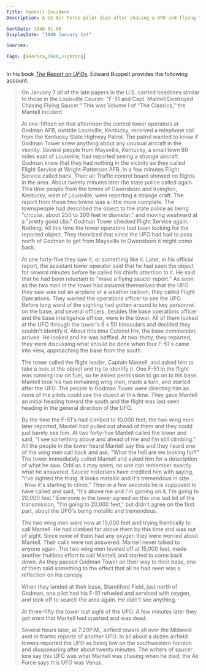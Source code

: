 ```yaml
---
Title: Mantell Incident
Description: A US Air Force pilot died after chasing a UFO and flying too high.

SortDate: 1948-01-08
DisplayDate: "1948 January 1st"

Sources: 

Tags: [america,1948,sighting]
---
```


In his book *[The Report on UFOs](/sources/report-on-ufos-ruppelt)*, Edward Ruppelt provides the following account:

>On January 7 all of the late papers in the U.S. carried headlines similar to those in the Louisville Courier: "F-51 and Capt. Mantell Destroyed Chasing Flying Saucer." This was Volume I of "The
Classics," the Mantell Incident.
>
>At one-fifteen on that afternoon the control tower operators at Godman AFB, outside Louisville, Kentucky, received a telephone call from the Kentucky State Highway Patrol. The patrol wanted to know if Godman Tower knew anything about any unusual aircraft in the vicinity. Several people from Maysville, Kentucky, a small town 80 miles east of Louisville, had reported seeing a strange aircraft. Godman knew that they had nothing in the vicinity so they called Flight Service at Wright-Patterson AFB. In a few minutes Flight Service called back. Their air Traffic control board showed no flights in the area. About twenty minutes later the state police called again. This time people from the towns of Owensboro and Irvington, Kentucky, west of Louisville, were reporting a strange craft. The report from these two towns was a little more complete. The townspeople had described the object to the state police as being "circular, about 250 to 300 feet in diameter," and moving westward at a "pretty good clip." Godman Tower checked Flight Service again. Nothing. All this time the tower operators had been looking for the reported object. They theorized that since the UFO had had to pass north of Godman to get from Maysville to Owensboro it might come back.
>
>At one forty-five they saw it, or something like it. Later, in his official report, the assistant tower operator said that he had seen the object for several minutes before he called his chiefs attention to it. He said that he had been reluctant to "make a flying saucer report." As soon as the two men in the tower had assured themselves that the UFO they saw was not an airplane or a weather balloon, they called Flight Operations. They wanted the operations officer to see the UFO. Before long word of the sighting had gotten around to key personnel on the base, and several officers, besides the base operations officer and the base intelligence officer, were in the tower. All of them looked at the UFO through the tower's 6 x 50 binoculars and decided they couldn't identify it. About this time Colonel Hix, the base commander, arrived. He looked and he was baffled. At two-thirty, they reported, they were discussing what should be done when four F-51's came into view, approaching the base from the south.
>
>The tower called the flight leader, Captain Mantell, and asked him to take a look at the object and try to identify it. One F-51 in the flight was running low on fuel, so he asked permission to go on to his base. Mantell took his two remaining wing men, made a turn, and started after the UFO. The people in Godman Tower were directing him as none of the pilots could see the object at this time. They gave Mantell an initial heading toward the south and the flight was last seen heading in the general direction of the UFO.
>
>By the time the F-51's had climbed to 10,000 feet, the two wing men later reported, Mantell had pulled out ahead of them and they could just barely see him. At two forty-five Mantell called the tower and said, "I see something above and ahead of me and I'm still climbing." All the people in the tower heard Mantell say this and they heard one of the wing men call back and ask, "What the hell are we looking for?" The tower immediately called Mantell and asked him for a description of what he saw. Odd as it may seem, no one can remember exactly what he answered. Saucer historians have credited him with saying, "I've sighted the thing. It looks metallic and it's tremendous in size. . . . Now it's starting to climb." Then in a few seconds he is supposed to have called and said, "It's above me and I'm gaining on it. I'm going to 20,000 feet." Everyone in the tower agreed on this one last bit of the transmission, "I'm going to 20,000 feet," but didn't agree on the first part, about the UFO's being metallic and tremendous.
>
>The two wing men were now at 15,000 feet and trying frantically to call Mantell. He had climbed far above them by this time and was out of sight. Since none of them had any oxygen they were worried about Mantell. Their calls were not answered. Mantell never talked to anyone again. The two wing men leveled off at 15,000 feet, made another fruitless effort to call Mantell, and started to come back down. As they passed Godman Tower on their way to their base, one of them said something to the effect that all he had seen was a reflection on his canopy.
>
>When they landed at their base, Standiford Field, just north of Godman, one pilot had his F-51 refueled and serviced with oxygen, and took off to search the area again. He didn't see anything.
>
>At three-fifty the tower lost sight of the UFO. A few minutes later they got word that Mantell had crashed and was dead.
>
>Several hours later, at 7:20P.M., airfield towers all over the Midwest sent in frantic reports of another UFO. In all about a dozen airfield towers reported the UFO as being low on the southwestern horizon and disappearing after about twenty minutes. The writers of saucer lore say this UFO was what Mantell was chasing when he died; the Air Force says this UFO was Venus.